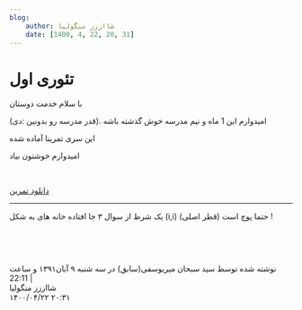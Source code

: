 ```yaml
---
blog:
    author: شااززز منگولیا
    date: [1400, 4, 22, 20, 31]
---
```

# تئوری اول

<div class="cnt">
<p>با سلام خدمت دوستان</p>
<p>امیدوارم این 1 ماه و نیم مدرسه خوش گذشته باشه .(قدر مدرسه رو بدونین :دی)</p>
<p>این سری تمرینا آماده شده</p>
<p>امیدوارم خوشتون بیاد</p>
<p><br/></p>
<p><a href="http://bayanbox.ir/user/sobhan_mi/Shaazzz-THEO/Shaazzz-1.pdf?download" target="_blank">دانلود تمرین</a></p>
<hr size="2" width="100%"/>
<div>یک شرط از سوال ۳ جا افتاده خانه های به شکل (i,i) (قطر اصلی) حتما پوچ است !</div>
<p><a href="http://bayanbox.ir/user/sobhan_mi/Shaazzz-THEO/Shaazzz-1.pdf?download" target="_blank"><br/></a></p>
<p><br/></p>
<div class="postDesc">نوشته شده توسط سید سبحان میریوسفی(سابق) در سه شنبه ۹ آبان۱۳۹۱ و ساعت 22:11 
	 |</div>
</div>

<div class="blog-info">
    <div class="blog-author">شااززز منگولیا</div>
    <div class="blog-date">۱۴۰۰/۰۴/۲۲ ۲۰:۳۱</div>
</div>

